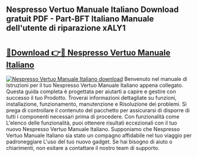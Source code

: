 ## Nespresso Vertuo Manuale Italiano Download gratuit PDF - Part-BFT Italiano Manuale dell'utente di riparazione xALY1

# <h2><a href="http://dfflx5b.blite.top/?on=Nespresso+Vertuo+Manuale+Italiano">🔗Download 👉🔴 Nespresso Vertuo Manuale Italiano</a></h2>

[![Nespresso Vertuo Manuale Italiano download](https://i.imgur.com/lujVjoI.png)](http://dfflx5b.blite.top/?on=Nespresso+Vertuo+Manuale+Italiano)
Benvenuto nel manuale di Istruzioni per il tuo Nespresso Vertuo Manuale Italiano appena collegato. Questa guida completa è progettata per aiutarti a capire e gestire con successo il tuo Prodotto. Troverai informazioni dettagliate su funzioni, installazione, funzionamento, manutenzione e Risoluzione dei problemi. Si prega di controllare il contenuto del pacchetto per assicurarsi di disporre di tutti i componenti necessari prima di procedere. Con funzionalità come L'elenco delle funzionalità, puoi ottenere risultati eccezionali con il tuo nuovo Nespresso Vertuo Manuale Italiano. Supponiamo che Nespresso Vertuo Manuale Italiano sia stato un compagno affidabile nel tuo viaggio per padroneggiare L'uso del tuo nuovo gadget. Se hai bisogno di aiuto o chiarimenti, non esitare a contattare il nostro team di supporto.

